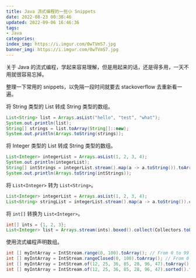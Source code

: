 ```yaml
---
title: Java 流式编程的一些小 Snippets
date: 2022-08-23 00:38:46
updated: 2022-09-06 16:46:36
tags:
- Java
categories:
index_img: https://i.imgur.com/0wTVmS7.jpg
banner_img: https://i.imgur.com/0wTVmS7.jpg
---
```


关于 Java 的流式编程，学起来容易理解，但是用起来的话，还是得多用，一天不用就很容易忘掉。

整理一下常用的 snippets，以免隔一段时间就要去 stackoverflow 去重新看一遍。

将 String 类型的 List 转成 String 类型的数组。

```java
List<String> list = Arrays.asList("hello", "test", "what");
System.out.println(list);
String[] strings = list.toArray(String[]::new);
System.out.println(Arrays.toString(strings));
```

将 Integer 类型的 List 转成 String 类型的数组。

```java
List<Integer> integerList = Arrays.asList(1, 2, 3, 4);
System.out.println(integerList);
String[] intStrings = integerList.stream().map(a -> a.toString()).toArray(String[]::new);
System.out.println(Arrays.toString(intStrings));
```

将 `List<Integer>` 转为 `List<String>`。

```java
List<Integer> integerList = Arrays.asList(1, 2, 3, 4);
List<String> stringList = integerList.stream().map(a -> a.toString()).collect(Collectors.toList());
```

将 `int[]` 转换为 `List<Integer>`。

```java
int[] ints = {1, 2, 3};
List<Integer> list = Arrays.stream(ints).boxed().collect(Collectors.toList());
```

使用流式编程声明数组。

```java
int [] myIntArray = IntStream.range(0, 100).toArray(); // From 0 to 99
int [] myIntArray = IntStream.rangeClosed(0, 100).toArray(); // From 0 to 100
int [] myIntArray = IntStream.of(12, 25, 36, 85, 28, 96, 47).toArray(); // The order is preserved.
int [] myIntArray = IntStream.of(12, 25, 36, 85, 28, 96, 47).sorted().toArray(); // Sort 
```
